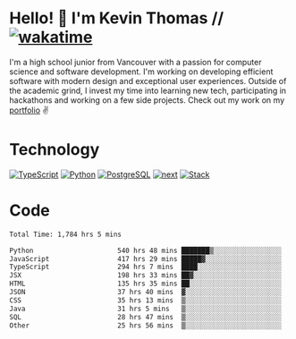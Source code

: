 # Hello! 👋 I'm Kevin Thomas // [![wakatime](https://wakatime.com/badge/user/e9d16d74-e01d-4a37-8086-9257e0bde1c2.svg?style=flat-square)](https://wakatime.com/@e9d16d74-e01d-4a37-8086-9257e0bde1c2)

I'm a high school junior from Vancouver with a passion for computer science and software development. I'm working on developing efficient software with modern design and exceptional user experiences. Outside of the academic grind, I invest my time into learning new tech, participating in hackathons and working on a few side projects. Check out my work on my [portfolio](https://kevinjosethomas.com/) ✌️

# Technology
[![TypeScript](https://github.com/kevinjosethomas/kevinjosethomas/assets/46242684/444b2e5d-659f-41f5-81fe-3abafb75cb6c)](https://kevinjosethomas.com/stack)
[![Python](https://github.com/kevinjosethomas/kevinjosethomas/assets/46242684/34a174c4-54db-4c4e-9842-2324d47cb043)](https://kevinjosethomas.com/stack)
[![PostgreSQL](https://github.com/kevinjosethomas/kevinjosethomas/assets/46242684/46d6de1c-c483-4dc7-ab3a-87763af6fc78)](https://kevinjosethomas.com/stack)
[![next](https://github.com/kevinjosethomas/kevinjosethomas/assets/46242684/bc46bae5-1ad9-42a7-b7a2-427cbde7c994)](https://kevinjosethomas.com/stack)
[![Stack](https://github.com/kevinjosethomas/kevinjosethomas/assets/46242684/0b9b7eeb-8cce-4a56-bffd-3131dd4dd88c)](https://kevinjosethomas.com/stack)




# Code
<!--START_SECTION:waka-->

```txt
Total Time: 1,784 hrs 5 mins

Python                     540 hrs 48 mins ███████▒░░░░░░░░░░░░░░░░░   29.88 %
JavaScript                 417 hrs 29 mins █████▓░░░░░░░░░░░░░░░░░░░   23.07 %
TypeScript                 294 hrs 7 mins  ████░░░░░░░░░░░░░░░░░░░░░   16.25 %
JSX                        198 hrs 33 mins ██▓░░░░░░░░░░░░░░░░░░░░░░   10.97 %
HTML                       135 hrs 35 mins ██░░░░░░░░░░░░░░░░░░░░░░░   07.49 %
JSON                       37 hrs 40 mins  ▓░░░░░░░░░░░░░░░░░░░░░░░░   02.08 %
CSS                        35 hrs 13 mins  ▒░░░░░░░░░░░░░░░░░░░░░░░░   01.95 %
Java                       31 hrs 5 mins   ▒░░░░░░░░░░░░░░░░░░░░░░░░   01.72 %
SQL                        28 hrs 47 mins  ▒░░░░░░░░░░░░░░░░░░░░░░░░   01.59 %
Other                      25 hrs 56 mins  ▒░░░░░░░░░░░░░░░░░░░░░░░░   01.43 %
```

<!--END_SECTION:waka-->
